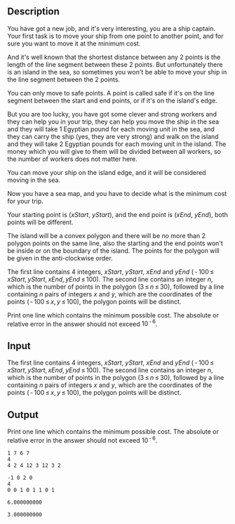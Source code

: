 ## Description

<div><p>You have got a new job, and it's very interesting, you are a ship captain. Your first task is to move your ship from one point to another point, and for sure you want to move it at the minimum cost.</p><p>And it's well known that the shortest distance between any 2 points is the length of the line segment between these 2 points. But unfortunately there is an island in the sea, so sometimes you won't be able to move your ship in the line segment between the 2 points.</p><p>You can <span class="tex-font-style-bf">only</span> move to safe points. A point is called safe if it's on the line segment between the start and end points, or if it's on the island's edge.</p><p>But you are too lucky, you have got some clever and strong workers and they can help you in your trip, they can help you move the ship in the sea and they will take 1 Egyptian pound for each moving unit in the sea, and they can carry the ship (yes, they are very strong) and walk on the island and they will take 2 Egyptian pounds for each moving unit in the island. The money which you will give to them will be divided between all workers, so the number of workers does not matter here.</p><p>You can move your ship on the island edge, and it will be considered moving in the sea.</p><p>Now you have a sea map, and you have to decide what is the minimum cost for your trip.</p><p>Your starting point is (<span class="tex-span"><i>xStart</i></span>, <span class="tex-span"><i>yStart</i></span>), and the end point is (<span class="tex-span"><i>xEnd</i></span>, <span class="tex-span"><i>yEnd</i></span>), both points will be different.</p><p>The island will be a convex polygon and there will be no more than 2 polygon points on the same line, also the starting and the end points won't be inside or on the boundary of the island. The points for the polygon will be given in the anti-clockwise order.</p></div><div class="input-specification"><p>The first line contains 4 integers, <span class="tex-span"><i>xStart</i></span>, <span class="tex-span"><i>yStart</i></span>, <span class="tex-span"><i>xEnd</i></span> and <span class="tex-span"><i>yEnd</i></span> (<span class="tex-span"> - 100 ≤ <i>xStart</i>, <i>yStart</i>, <i>xEnd</i>, <i>yEnd</i> ≤ 100</span>). The second line contains an integer <span class="tex-span"><i>n</i></span>, which is the number of points in the polygon (<span class="tex-span">3 ≤ <i>n</i> ≤ 30</span>), followed by a line containing <span class="tex-span"><i>n</i></span> pairs of integers <span class="tex-span"><i>x</i></span> and <span class="tex-span"><i>y</i></span>, which are the coordinates of the points (<span class="tex-span"> - 100 ≤ <i>x</i>, <i>y</i> ≤ 100</span>), the polygon points will be distinct.</p></div><div class="output-specification"><p>Print one line which contains the minimum possible cost. The absolute or relative error in the answer should not exceed <span class="tex-span">10<sup class="upper-index"> - 6</sup></span>.</p></div>

## Input

<p>The first line contains 4 integers, <span class="tex-span"><i>xStart</i></span>, <span class="tex-span"><i>yStart</i></span>, <span class="tex-span"><i>xEnd</i></span> and <span class="tex-span"><i>yEnd</i></span> (<span class="tex-span"> - 100 ≤ <i>xStart</i>, <i>yStart</i>, <i>xEnd</i>, <i>yEnd</i> ≤ 100</span>). The second line contains an integer <span class="tex-span"><i>n</i></span>, which is the number of points in the polygon (<span class="tex-span">3 ≤ <i>n</i> ≤ 30</span>), followed by a line containing <span class="tex-span"><i>n</i></span> pairs of integers <span class="tex-span"><i>x</i></span> and <span class="tex-span"><i>y</i></span>, which are the coordinates of the points (<span class="tex-span"> - 100 ≤ <i>x</i>, <i>y</i> ≤ 100</span>), the polygon points will be distinct.</p>

## Output

<p>Print one line which contains the minimum possible cost. The absolute or relative error in the answer should not exceed <span class="tex-span">10<sup class="upper-index"> - 6</sup></span>.</p>





```input1
1 7 6 7
4
4 2 4 12 3 12 3 2

```




```input2
-1 0 2 0
4
0 0 1 0 1 1 0 1

```




```output1
6.000000000

```




```output2
3.000000000

```


